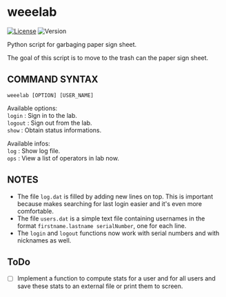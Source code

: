 # weeelab
[![License](http://img.shields.io/:license-GPL3.0-blue.svg)](http://www.gnu.org/licenses/gpl-3.0.html)
![Version](https://img.shields.io/badge/version-1.3.4-blue.svg)

Python script for garbaging paper sign sheet.

The goal of this script is to move to the trash can the paper sign sheet.

## COMMAND SYNTAX
`weeelab [OPTION] [USER_NAME]`

Available options:  
  `login`  : Sign in to the lab.  
  `logout` : Sign out from the lab.  
  `show`   : Obtain status informations.  
  
  Available infos:  
      `log` : Show log file.  
      `ops` : View a list of operators in lab now.  

## NOTES
- The file `log.dat` is filled by adding new lines on top.
This is important because makes searching for last login easier and it's even more comfortable.
- The file `users.dat` is a simple text file containing usernames in the format
`firstname.lastname serialNumber`, one for each line.
- The `login` and `logout` functions now work with serial numbers and
with nicknames as well.


## ToDo
- [ ] Implement a function to compute stats for a user and for all users and save these stats
to an external file or print them to screen.
